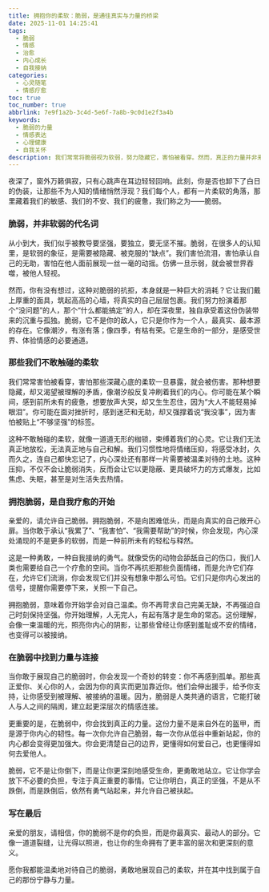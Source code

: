 ```yaml
---
title: 拥抱你的柔软：脆弱，是通往真实与力量的桥梁
date: 2025-11-01 14:25:41
tags:
  - 脆弱
  - 情感
  - 治愈
  - 内心成长
  - 自我接纳
categories:
  - 心灵随笔
  - 情感疗愈
toc: true
toc_number: true
abbrlink: 7e9f1a2b-3c4d-5e6f-7a8b-9c0d1e2f3a4b
keywords:
  - 脆弱的力量
  - 情感表达
  - 心理健康
  - 自我关怀
description: 我们常常将脆弱视为软弱，努力隐藏它，害怕被看穿。然而，真正的力量并非来自坚不可摧，而是源于我们敢于面对和拥抱内心深处的柔软。这篇文章将带你走进脆弱的深层含义，理解它如何成为我们连接彼此、疗愈自我、并最终找到内在力量的桥梁。
---
```


夜深了，窗外万籁俱寂，只有心跳声在耳边轻轻回响。此刻，你是否也卸下了白日的伪装，让那些不为人知的情绪悄然浮现？我们每个人，都有一片柔软的角落，那里藏着我们的敏感、我们的不安、我们的疲惫，我们称之为——脆弱。

### 脆弱，并非软弱的代名词

从小到大，我们似乎被教导要坚强，要独立，要无坚不摧。脆弱，在很多人的认知里，是软弱的象征，是需要被隐藏、被克服的“缺点”。我们害怕流泪，害怕承认自己的无助，害怕在他人面前展现一丝一毫的动摇。仿佛一旦示弱，就会被世界吞噬，被他人轻视。

然而，你有没有想过，这种对脆弱的抗拒，本身就是一种巨大的消耗？它让我们戴上厚重的面具，筑起高高的心墙，将真实的自己层层包裹。我们努力扮演着那个“没问题”的人，那个“什么都能搞定”的人，却在深夜里，独自承受着这份伪装带来的沉重与孤独。脆弱，它不是你的敌人，它只是你作为一个人，最真实、最本源的存在。它像潮汐，有涨有落；像四季，有枯有荣。它是生命的一部分，是感受世界、体验情感的必要通道。

### 那些我们不敢触碰的柔软

我们常常害怕被看穿，害怕那些深藏心底的柔软一旦暴露，就会被伤害。那种想要隐藏，却又渴望被理解的矛盾，像潮汐般反复冲刷着我们的内心。你可能在某个瞬间，感到前所未有的疲惫，想要放声大哭，却又生生忍住，因为“大人不能轻易掉眼泪”。你可能在面对挫折时，感到迷茫和无助，却又强撑着说“我没事”，因为害怕被贴上“不够坚强”的标签。

这种不敢触碰的柔软，就像一道道无形的枷锁，束缚着我们的心灵。它让我们无法真正地放松，无法真正地与自己和解。我们习惯性地将情绪压抑，将感受冰封，久而久之，连自己都快忘记了，内心深处还有那样一片需要被温柔对待的土地。这种压抑，不仅不会让脆弱消失，反而会让它以更隐蔽、更具破坏力的方式爆发，比如焦虑、失眠，甚至是对生活失去热情。

### 拥抱脆弱，是自我疗愈的开始

亲爱的，请允许自己脆弱。拥抱脆弱，不是向困难低头，而是向真实的自己敞开心扉。当你敢于承认“我累了”、“我害怕”、“我需要帮助”的时候，你会发现，内心深处涌现的不是更多的软弱，而是一种前所未有的轻松与释然。

这是一种勇敢，一种自我接纳的勇气。就像受伤的动物会舔舐自己的伤口，我们人类也需要给自己一个疗愈的空间。当你不再抗拒那些负面情绪，而是允许它们存在，允许它们流淌，你会发现它们并没有想象中那么可怕。它们只是你内心发出的信号，提醒你需要停下来，关照一下自己。

拥抱脆弱，意味着你开始学会对自己温柔。你不再苛求自己完美无缺，不再强迫自己时刻保持坚强。你开始理解，人无完人，有起有落才是生命的常态。这份理解，会像一束温暖的光，照亮你内心的阴影，让那些曾经让你感到羞耻或不安的情绪，也变得可以被接纳。

### 在脆弱中找到力量与连接

当你敢于展现自己的脆弱时，你会发现一个奇妙的转变：你不再感到孤单。那些真正爱你、关心你的人，会因为你的真实而更加靠近你。他们会伸出援手，给予你支持，让你感受到被理解、被接纳的温暖。因为，脆弱是人类共通的语言，它能打破人与人之间的隔阂，建立起更深层次的情感连接。

更重要的是，在脆弱中，你会找到真正的力量。这份力量不是来自外在的盔甲，而是源于你内心的韧性。每一次你允许自己脆弱，每一次你从低谷中重新站起，你的内心都会变得更加强大。你会更清楚自己的边界，更懂得如何爱自己，也更懂得如何去爱他人。

脆弱，它不是让你倒下，而是让你更深刻地感受生命，更勇敢地站立。它让你学会放下不必要的负担，专注于真正重要的事情。它让你明白，真正的坚强，不是从不跌倒，而是跌倒后，依然有勇气站起来，并允许自己被扶起。

### 写在最后

亲爱的朋友，请相信，你的脆弱不是你的负担，而是你最真实、最动人的部分。它像一道道裂缝，让光得以照进，也让你的生命拥有了更丰富的层次和更深刻的意义。

愿你我都能温柔地对待自己的脆弱，勇敢地展现自己的柔软，并在其中找到属于自己的那份宁静与力量。